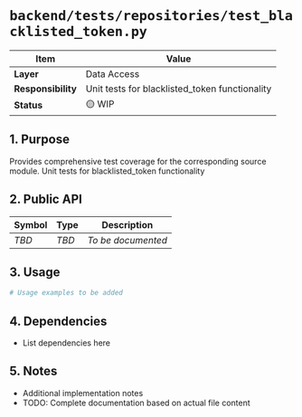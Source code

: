 # `backend/tests/repositories/test_blacklisted_token.py`

| Item               | Value                                                              |
| ------------------ | ------------------------------------------------------------------ |
| **Layer**          | Data Access                                                           |
| **Responsibility** | Unit tests for blacklisted_token functionality                                                   |
| **Status**         | 🟡 WIP                                                            |

## 1. Purpose

Provides comprehensive test coverage for the corresponding source module. Unit tests for blacklisted_token functionality

## 2. Public API

| Symbol       | Type     | Description            |
| ------------ | -------- | ---------------------- |
| *TBD*        | *TBD*    | *To be documented*     |

## 3. Usage

```python
# Usage examples to be added
```

## 4. Dependencies

- List dependencies here

## 5. Notes

- Additional implementation notes
- TODO: Complete documentation based on actual file content
